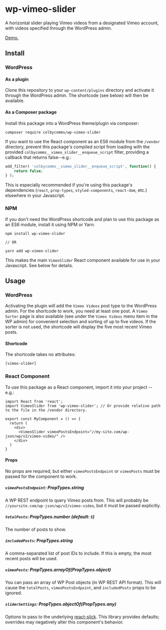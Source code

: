 # wp-vimeo-slider

A horizontal slider playing Vimeo videos from a designated Vimeo account, with videos specified through the WordPress admin.

[Demo.](https://colbycommunications.github.io/wp-vimeo-slider/demo/)

## Install

### WordPress

#### As a plugin

Clone this repository to your `wp-content/plugins` directory and activate it through the WordPress admin. The shortcode (see below) will then be available.

#### As a Composer package

Install this package into a WordPress theme/plugin via composer:

```
composer require colbycomms/wp-vimeo-slider
```

If you want to use the React component as an ES6 module from the `/vendor` directory, prevent this package's compiled script from loading with the provided `colbycomms__vimeo_slider__enqueue_script` filter, providing a callback that returns false--e.g.:

```PHP
add_filter( 'colbycomms__vimeo_slider__enqueue_script', function() {
    return false;
} );
```

This is especially recommended if you're using this package's dependencies (`react`, `prop-types`, `styled-components`, `react-dom`, etc.) elsewhere in your Javascript.

### NPM

If you don't need the WordPress shortcode and plan to use this package as an ES6 module, install it using NPM or Yarn:

```
npm install wp-vimeo-slider

// OR

yarn add wp-vimeo-slider
```

This makes the main `VimeoSlider` React component available for use in your Javascript. See below for details.

## Usage

### WordPress

Activating the plugin will add the `Vimeo Videos` post type to the WordPress admin. For the shortcode to work, you need at least one post. A `Vimeo Sorter` page is also available (see under the `Vimeo Videos` menu item in the WP admin) for convenient selection and sorting of up to five videos. If the sorter is not used, the shortcode will display the five most recent Vimeo posts.

#### Shortcode

The shortcode takes no attributes:

```HTML
[vimeo-slider]
```

### React Component

To use this package as a React component, import it into your project -- e.g.:

```JS
import React from 'react';
import VimeoSlider from 'wp-vimeo-slider'; // Or provide relative path to the file in the /vendor directory.

export const MyComponent = () => {
  return (
    <div>
      <VimeoSlider vimeoPostsEndpoint="//my-site.com/wp-json/wp/v2/vimeo-video/" />
    </div>
  )
}
```

#### Props

No props are required, but either `vimeoPostsEndpoint` or `vimeoPosts` must be passed for the component to work.

##### `vimeoPostsEndpoint`: PropTypes.string

A WP REST endpoint to query Vimeo posts from. This will probably be `//yoursite.com/wp-json/wp/v2/vimeo-video`, but it must be passed explicitly.

##### `totalPosts`: PropTypes.number (default: `5`)

The number of posts to show.

##### `includedPosts`: PropTypes.string

A comma-separated list of post IDs to include. If this is empty, the most recent posts will be used.

##### `vimeoPosts`: PropTypes.arrayOf(PropTypes.object)

You can pass an array of WP Post objects (in WP REST API format). This will cause the `totalPosts`, `vimeoPostsEndpoint`, and `includedPosts` props to be ignored.

##### `sliderSettings`: PropTypes.objectOf(PropTypes.any)

Options to pass to the underlying [react-slick](https://github.com/akiran/react-slick). This library provides defaults; overrides may negatively alter this component's behavior.
